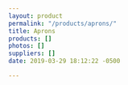 ```yaml
---
layout: product
permalink: "/products/aprons/"
title: Aprons
products: []
photos: []
suppliers: []
date: 2019-03-29 18:12:22 -0500

---
```

